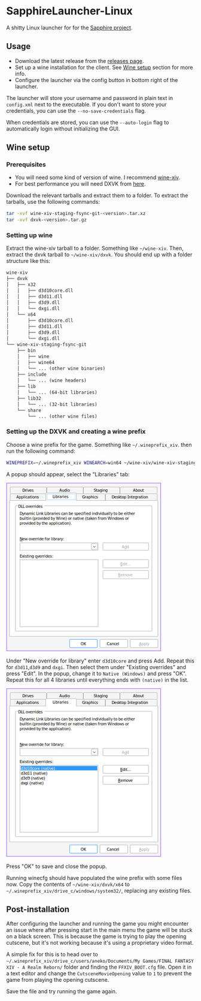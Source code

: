 # SapphireLauncher-Linux
A shitty Linux launcher for for the [Sapphire project](https://github.com/SapphireServer/Sapphire).

## Usage
- Download the latest release from the [releases page](https://github.com/3e849f2e5c/SapphireLauncher-Linux/releases/latest).
- Set up a wine installation for the client. See [Wine setup](#wine-setup) section for more info.
- Configure the launcher via the config button in bottom right of the launcher.

The launcher will store your username and password in plain text in `config.xml` next to the executable. If you don't want to store your credentials, you can use the `--no-save-credentials` flag.

When credentials are stored, you can use the `--auto-login` flag to automatically login without initializing the GUI.

## Wine setup

### Prerequisites
- You will need some kind of version of wine. I recommend [wine-xiv](https://github.com/goatcorp/wine-xiv-git/releases/latest).
- For best performance you will need DXVK from [here](https://github.com/doitsujin/dxvk/releases/latest).

Download the relevant tarballs and extract them to a folder. To extract the tarballs, use the following commands:

```bash
tar -xvf wine-xiv-staging-fsync-git-<version>.tar.xz
tar -xvf dxvk-<version>.tar.gz
```

### Setting up wine

Extract the wine-xiv tarball to a folder. Something like `~/wine-xiv`. Then, extract the dxvk tarball to `~/wine-xiv/dxvk`. You should end up with a folder structure like this:

```
wine-xiv
├── dxvk
│   ├── x32
│   │   ├── d3d10core.dll
│   │   ├── d3d11.dll
│   │   ├── d3d9.dll
│   │   └── dxgi.dll
│   └── x64
│       ├── d3d10core.dll
│       ├── d3d11.dll
│       ├── d3d9.dll
│       └── dxgi.dll
└── wine-xiv-staging-fsync-git
    ├── bin
    │   ├── wine
    │   ├── wine64
    │   └── ... (other wine binaries)
    ├── include
    │   └── ... (wine headers)
    ├── lib
    │   └── ... (64-bit libraries)
    ├── lib32
    │   └── ... (32-bit libraries)
    └── share
        └── ... (other wine files)
```

### Setting up the DXVK and creating a wine prefix

Choose a wine prefix for the game. Something like `~/.wineprefix_xiv`. then run the following command:

```bash
WINEPREFIX=~/.wineprefix_xiv WINEARCH=win64 ~/wine-xiv/wine-xiv-staging-fsync-git/bin/wine64 winecfg 
```

A popup should appear, select the "Libraries" tab:

![img1.png](GitHub/img1.png)

Under "New override for library" enter `d3d10core` and press Add. Repeat this for `d3d11`,`d3d9` and `dxgi`.
Then select them under "Existing overrides" and press "Edit". In the popup, change it to `Native (Windows)` and press "OK". Repeat this for all 4 libraries until everything ends with `(native)` in the list.

![img2.png](GitHub/img2.png)

Press "OK" to save and close the popup.

Running winecfg should have populated the wine prefix with some files now. Copy the contents of `~/wine-xiv/dxvk/x64` to `~/.wineprefix_xiv/drive_c/windows/system32/`, replacing any existing files.

## Post-installation
After configuring the launcher and running the game you might encounter an issue where after pressing start in the main menu the game will be stuck on a black screen. This is because the game is trying to play the opening cutscene, but it's not working because it's using a proprietary video format.

A simple fix for this is to head over to
`~/.wineprefix_xiv/drive_c/users/aneko/Documents/My Games/FINAL FANTASY XIV - A Realm Reborn/` folder and finding the `FFXIV_BOOT.cfg` file. Open it in a text editor and change the `CutsceneMovieOpening` value to `1` to prevent the game from playing the opening cutscene. 

Save the file and try running the game again.
